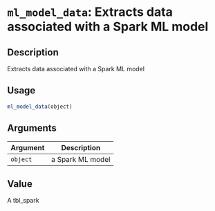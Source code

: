# `ml_model_data`: Extracts data associated with a Spark ML model

## Description


 Extracts data associated with a Spark ML model


## Usage

```r
ml_model_data(object)
```


## Arguments

Argument      |Description
------------- |----------------
```object```     |     a Spark ML model

## Value


 A tbl_spark


